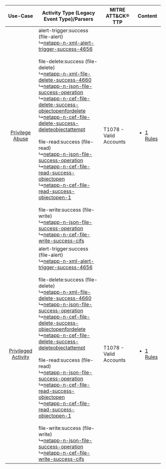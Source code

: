 |    Use-Case    | Activity Type (Legacy Event Type)/Parsers    | MITRE ATT&CK® TTP          | Content    |
|:----:| ---- | ---- | ---- |
|     [Privilege Abuse](../../../UseCases/uc_privilege_abuse.md)     |  alert-trigger:success (file-alert)<br> ↳[netapp-n-xml-alert-trigger-success-4656](Ps/pC_netappnxmlalerttriggersuccess4656.md)<br><br> file-delete:success (file-delete)<br> ↳[netapp-n-xml-file-delete-success-4660](Ps/pC_netappnxmlfiledeletesuccess4660.md)<br> ↳[netapp-n-json-file-success-operation](Ps/pC_netappnjsonfilesuccessoperation.md)<br> ↳[netapp-n-cef-file-delete-success-objectopenfordelete](Ps/pC_netappnceffiledeletesuccessobjectopenfordelete.md)<br> ↳[netapp-n-cef-file-delete-success-deleteobjectattempt](Ps/pC_netappnceffiledeletesuccessdeleteobjectattempt.md)<br><br> file-read:success (file-read)<br> ↳[netapp-n-json-file-success-operation](Ps/pC_netappnjsonfilesuccessoperation.md)<br> ↳[netapp-n-cef-file-read-success-objectopen](Ps/pC_netappnceffilereadsuccessobjectopen.md)<br> ↳[netapp-n-cef-file-read-success-objectopen-1](Ps/pC_netappnceffilereadsuccessobjectopen1.md)<br><br> file-write:success (file-write)<br> ↳[netapp-n-json-file-success-operation](Ps/pC_netappnjsonfilesuccessoperation.md)<br> ↳[netapp-n-cef-file-write-success-cifs](Ps/pC_netappnceffilewritesuccesscifs.md)<br> | T1078 - Valid Accounts<br> | [<ul><li>1 Rules</li></ul>](RM/r_m_netapp_netapp_Privilege_Abuse.md)     |
| [Privileged Activity](../../../UseCases/uc_privileged_activity.md) |  alert-trigger:success (file-alert)<br> ↳[netapp-n-xml-alert-trigger-success-4656](Ps/pC_netappnxmlalerttriggersuccess4656.md)<br><br> file-delete:success (file-delete)<br> ↳[netapp-n-xml-file-delete-success-4660](Ps/pC_netappnxmlfiledeletesuccess4660.md)<br> ↳[netapp-n-json-file-success-operation](Ps/pC_netappnjsonfilesuccessoperation.md)<br> ↳[netapp-n-cef-file-delete-success-objectopenfordelete](Ps/pC_netappnceffiledeletesuccessobjectopenfordelete.md)<br> ↳[netapp-n-cef-file-delete-success-deleteobjectattempt](Ps/pC_netappnceffiledeletesuccessdeleteobjectattempt.md)<br><br> file-read:success (file-read)<br> ↳[netapp-n-json-file-success-operation](Ps/pC_netappnjsonfilesuccessoperation.md)<br> ↳[netapp-n-cef-file-read-success-objectopen](Ps/pC_netappnceffilereadsuccessobjectopen.md)<br> ↳[netapp-n-cef-file-read-success-objectopen-1](Ps/pC_netappnceffilereadsuccessobjectopen1.md)<br><br> file-write:success (file-write)<br> ↳[netapp-n-json-file-success-operation](Ps/pC_netappnjsonfilesuccessoperation.md)<br> ↳[netapp-n-cef-file-write-success-cifs](Ps/pC_netappnceffilewritesuccesscifs.md)<br> | T1078 - Valid Accounts<br> | [<ul><li>1 Rules</li></ul>](RM/r_m_netapp_netapp_Privileged_Activity.md) |